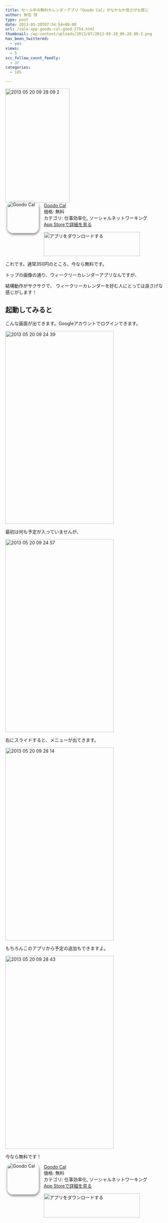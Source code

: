 ```yaml
---
title: セール中の無料カレンダーアプリ「Goodo Cal」がなかなか良さげな感じ
author: 魚住 惇
type: post
date: 2013-05-20T07:54:54+00:00
url: /sale-app-goodo-cal-good-2754.html
thumbnail: /wp-content/uploads/2013/07/2013-05-20_09.28.09-2.png
has_been_twittered:
  - yes
views:
  - 5
scc_follow_count_feedly:
  - 37
categories:
  - iOS

---
```

<img decoding="async" loading="lazy" title="2013-05-20_09.28.09-2.png" src="/wp-content/uploads/2013/05/2013-05-20_09.28.09-2.png" alt="2013 05 20 09 28 09 2" width="200" height="355" border="0" />

<!--more-->

<div class="appHtmlFrame">
  <span class="appIcon"><a href="http://click.linksynergy.com/fs-bin/stat?id=X4b77EM*hqg&offerid=94348&type=3&subid=0&tmpid=2192&RD_PARM1=https%253A%252F%252Fitunes.apple.com%252Fjp%252Fapp%252Fgoodo-cal%252Fid561868844%253Fmt%253D8%2526uo%253D4%2526partnerId%253D30" rel="nofollow" target="_blank"><img decoding="async" loading="lazy" class="appIconImg" style="border-radius: 20px 20px 20px 20px; -moz-border-radius: 20px 20px 20px 20px; -webkit-border-radius: 20px 20px 20px 20px; box-shadow: 1px 4px 6px 1px #999999; -moz-box-shadow: 1px 4px 6px 1px #999999; -webkit-box-shadow: 1px 4px 6px 1px #999999; margin: -5px 15px 1px 5px; float: left;" src="http://a5.phobos.apple.com/us/r1000/069/Purple2/v4/0f/1a/93/0f1a93d1-23af-1cb3-b29a-ce7e13991cd8/mzl.ntgdgfty.100x100-75.png" alt="Goodo Cal" width="100" height="100" /></a></span><span class="appTitle"><a href="http://click.linksynergy.com/fs-bin/stat?id=X4b77EM*hqg&offerid=94348&type=3&subid=0&tmpid=2192&RD_PARM1=https%253A%252F%252Fitunes.apple.com%252Fjp%252Fapp%252Fgoodo-cal%252Fid561868844%253Fmt%253D8%2526uo%253D4%2526partnerId%253D30" rel="nofollow" target="_blank"> Goodo Cal</a></span><br /><span class="appPrice">価格: 無料</span><br /><span class="appCat">カテゴリ: 仕事効率化, ソーシャルネットワーキング</span><br /><span class="appLink"><a href="http://click.linksynergy.com/fs-bin/stat?id=X4b77EM*hqg&offerid=94348&type=3&subid=0&tmpid=2192&RD_PARM1=https%253A%252F%252Fitunes.apple.com%252Fjp%252Fapp%252Fgoodo-cal%252Fid561868844%253Fmt%253D8%2526uo%253D4%2526partnerId%253D30" rel="nofollow" target="_blank">App Storeで詳細を見る</a></span></p> 
  
  <div class="appDownloadButton">
    <p>
    </p>
    <p>
      <a href="http://click.linksynergy.com/fs-bin/stat?id=X4b77EM*hqg&offerid=94348&type=3&subid=0&tmpid=2192&RD_PARM1=https%253A%252F%252Fitunes.apple.com%252Fjp%252Fapp%252Fgoodo-cal%252Fid561868844%253Fmt%253D8%2526uo%253D4%2526partnerId%253D30" rel="nofollow" target="_blank"><img decoding="async" loading="lazy" src="http://uozumi.ddo.jp/images/appcheck.gif" alt="アプリをダウンロードする" width="300" height="75" /></a></div> </div> 
      <p>
        これです。通常350円のところ、今なら無料です。
      </p>
      <p>
        トップの画像の通り、ウィークリーカレンダーアプリなんですが、
      </p>
      <p>
        結構動作がサクサクで、 ウィークリーカレンダーを好む人にとっては良さげな感じがします！
      </p>
      <h2>
        起動してみると
      </h2>
      <p>
        こんな画面が出てきます。Googleアカウントでログインできます。
      </p>
      <p>
        <img decoding="async" loading="lazy" title="2013-05-20_09.24.39.png" src="/wp-content/uploads/2013/05/2013-05-20_09.24.39.png" alt="2013 05 20 09 24 39" width="338" height="600" border="0" />
      </p>
      <p>
      </p>
      <p>
      </p>
      <p>
        最初は何も予定が入っていませんが、
      </p>
      <p>
        <img decoding="async" loading="lazy" title="2013-05-20_09.24.57.png" src="/wp-content/uploads/2013/05/2013-05-20_09.24.57.png" alt="2013 05 20 09 24 57" width="338" height="600" border="0" />
      </p>
      <p>
      </p>
      <p>
      </p>
      <p>
        右にスライドすると、メニューが出てきます。
      </p>
      <p>
        <img decoding="async" loading="lazy" title="2013-05-20_09.28.14.png" src="/wp-content/uploads/2013/05/2013-05-20_09.28.14.png" alt="2013 05 20 09 28 14" width="338" height="600" border="0" />
      </p>
      <p>
      </p>
      <p>
        もちろんこのアプリから予定の追加もできますよ。
      </p>
      <p>
        <img decoding="async" loading="lazy" title="2013-05-20_09.28.43.png" src="/wp-content/uploads/2013/05/2013-05-20_09.28.43.png" alt="2013 05 20 09 28 43" width="338" height="600" border="0" />
      </p>
      <p>
      </p>
      <p>
      </p>
      <p>
        今なら無料です！
      </p>
      <div class="appHtmlFrame">
        <span class="appIcon"><a href="http://click.linksynergy.com/fs-bin/stat?id=X4b77EM*hqg&offerid=94348&type=3&subid=0&tmpid=2192&RD_PARM1=https%253A%252F%252Fitunes.apple.com%252Fjp%252Fapp%252Fgoodo-cal%252Fid561868844%253Fmt%253D8%2526uo%253D4%2526partnerId%253D30" rel="nofollow" target="_blank"><img decoding="async" loading="lazy" class="appIconImg" style="border-radius: 20px 20px 20px 20px; -moz-border-radius: 20px 20px 20px 20px; -webkit-border-radius: 20px 20px 20px 20px; box-shadow: 1px 4px 6px 1px #999999; -moz-box-shadow: 1px 4px 6px 1px #999999; -webkit-box-shadow: 1px 4px 6px 1px #999999; margin: -5px 15px 1px 5px; float: left;" src="http://a5.phobos.apple.com/us/r1000/069/Purple2/v4/0f/1a/93/0f1a93d1-23af-1cb3-b29a-ce7e13991cd8/mzl.ntgdgfty.100x100-75.png" alt="Goodo Cal" width="100" height="100" /></a></span><span class="appTitle"><a href="http://click.linksynergy.com/fs-bin/stat?id=X4b77EM*hqg&offerid=94348&type=3&subid=0&tmpid=2192&RD_PARM1=https%253A%252F%252Fitunes.apple.com%252Fjp%252Fapp%252Fgoodo-cal%252Fid561868844%253Fmt%253D8%2526uo%253D4%2526partnerId%253D30" rel="nofollow" target="_blank"> Goodo Cal</a></span><br /><span class="appPrice">価格: 無料</span><br /><span class="appCat">カテゴリ: 仕事効率化, ソーシャルネットワーキング</span><br /><span class="appLink"><a href="http://click.linksynergy.com/fs-bin/stat?id=X4b77EM*hqg&offerid=94348&type=3&subid=0&tmpid=2192&RD_PARM1=https%253A%252F%252Fitunes.apple.com%252Fjp%252Fapp%252Fgoodo-cal%252Fid561868844%253Fmt%253D8%2526uo%253D4%2526partnerId%253D30" rel="nofollow" target="_blank">App Storeで詳細を見る</a></span></p>
        <div class="appDownloadButton">
          <p>
          </p>
          <p>
            <a href="http://click.linksynergy.com/fs-bin/stat?id=X4b77EM*hqg&offerid=94348&type=3&subid=0&tmpid=2192&RD_PARM1=https%253A%252F%252Fitunes.apple.com%252Fjp%252Fapp%252Fgoodo-cal%252Fid561868844%253Fmt%253D8%2526uo%253D4%2526partnerId%253D30" rel="nofollow" target="_blank"><img decoding="async" loading="lazy" src="http://uozumi.ddo.jp/images/appcheck.gif" alt="アプリをダウンロードする" width="300" height="75" /></a></div> </div>